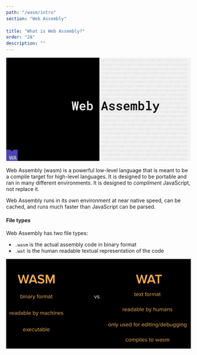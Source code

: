 ```yaml
---
path: "/wasm/intro"
section: "Web Assembly"

title: "What is Web Assembly?"
order: "2A"
description: ""
---
```


![intro](./images/intro.png)

Web Assembly (wasm) is a powerful low-level language that is meant to be a compile target for high-level languages. It is designed to be portable and ran in many different environments. It is designed to _compliment_ JavaScript, not replace it.


Web Assembly runs in its own environment at near native speed, can be cached, and runs much faster than JavaScript can be parsed.

#### File types
Web Assembly has two file types:
- `.wasm` is the actual assembly code in binary format
- `.wat` is the human readable textual representation of the code


![wasm-v-wat](./images/wasm-v-wat.png)
